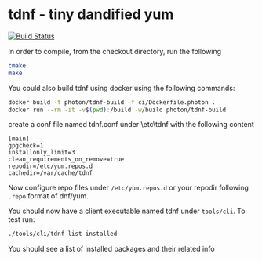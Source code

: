 # tdnf - tiny dandified yum

[![Build Status](https://travis-ci.org/vmware/tdnf.svg?branch=dev)](https://travis-ci.org/vmware/tdnf)

In order to compile, from the checkout directory, run the following

```sh
cmake
make
```

You could also build tdnf using docker using the following commands:

```sh
docker build -t photon/tdnf-build -f ci/Dockerfile.photon .
docker run --rm -it -v$(pwd):/build -w/build photon/tdnf-build
```

create a conf file named tdnf.conf under \etc\tdnf with the following content

```text
[main]
gpgcheck=1
installonly_limit=3
clean_requirements_on_remove=true
repodir=/etc/yum.repos.d
cachedir=/var/cache/tdnf
```

Now configure repo files under `/etc/yum.repos.d` or your repodir following
`.repo` format of dnf/yum.

You should now have a client executable named tdnf under `tools/cli`. To test
run:

```sh
./tools/cli/tdnf list installed
```

You should see a list of installed packages and their related info

